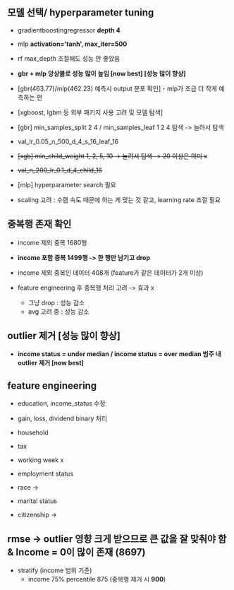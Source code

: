 ## 모델 선택/ hyperparameter tuning
- gradientboostingregressor **depth 4**
- mlp **activation='tanh', max_iter=500** 
- rf max_depth 조절해도 성능 안 좋았음
- **gbr + mlp 앙상블로 성능 많이 높임 [now best] [성능 많이 향상]**
- [gbr(463.77)/mlp(462.23) 예측시 output 분포 확인] - mlp가 조금 더 작게 예측하는 편

- [xgboost, lgbm 등 외부 패키지 사용 고려 및 모델 탐색]
- [gbr] min_samples_split 2 4 / min_samples_leaf 1 2 4 탐색 -> 늘려서 탐색 
- val_lr_0.05_n_500_d_4_s_16_leaf_16
- ~~[xgb] min_child_weight 1, 2, 5, 10 -> 늘려서 탐색 -> 20 이상은 의미 x~~
- ~~val_n_200_lr_0.1_d_4_child_16~~
- [mlp] hyperparameter search 필요
- scaling 고려 : 수렴 속도 때문에 하는 게 맞는 것 같고, learning rate 조절 필요

## 중복행 존재 확인
- income 제외 중복 1680행
- **income 포함 중복 1499행 -> 한 행만 남기고 drop**
- income 제외 중복인 데이터 408개 (feature가 같은 데이터가 2개 이상)

- feature engineering 후 중복행 처리 고려 -> 효과 x
    - 그냥 drop : 성능 감소
    - avg 고려 중 : 성능 감소

## outlier 제거 [성능 많이 향상]
- **income status = under median / income status = over median 범주 내 outlier 제거 [now best]**

## feature engineering
- education, income_status 수정
- gain, loss, dividend binary 처리

- household
- tax
- working week x

- employment status
- race ->
- marital status
- citizenship -> 

## rmse -> outlier 영향 크게 받으므로 큰 값을 잘 맞춰야 함 & Income = 0이 많이 존재 (8697)
- stratify (income 범위 기준)
    - income 75% percentile 875 (중복행 제거 시 **900**)